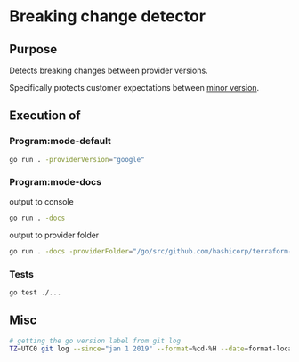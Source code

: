 # Breaking change detector

## Purpose
Detects breaking changes between provider versions.

Specifically protects customer expectations between [minor version](https://www.terraform.io/plugin/sdkv2/best-practices/versioning#example-minor-number-increments).


## Execution of

### Program:mode-default
```bash
go run . -providerVersion="google"
```

### Program:mode-docs
output to console
```bash
go run . -docs
```

output to provider folder
```bash
go run . -docs -providerFolder="/go/src/github.com/hashicorp/terraform-provider-google"
```

### Tests
```bash
go test ./...
```


## Misc
```bash
# getting the go version label from git log
TZ=UTC0 git log --since="jan 1 2019" --format=%cd-%H --date=format-local:%Y%m%d%H%M%S | sed -E "s/(.*-.{12}).*/\1/"
```


